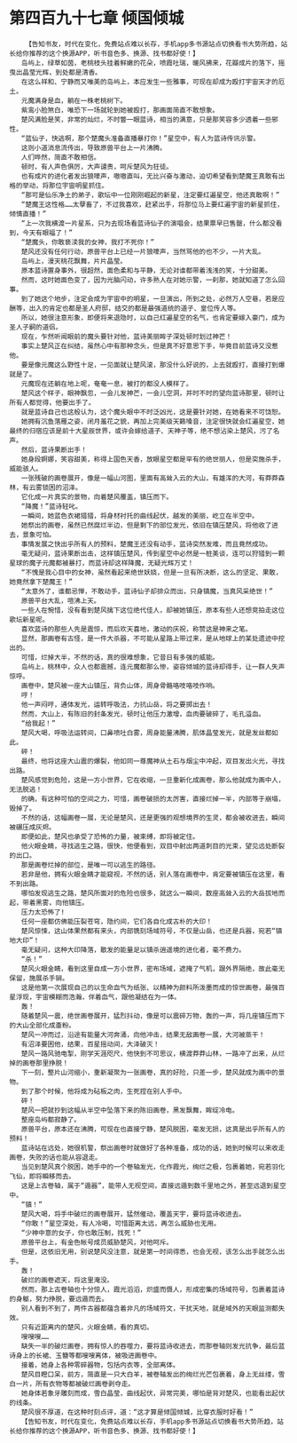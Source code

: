 # 第四百九十七章 倾国倾城
        【告知书友，时代在变化，免费站点难以长存，手机app多书源站点切换看书大势所趋，站长给你推荐的这个换源APP，听书音色多、换源、找书都好使！】
       岛屿上，绿草如茵，老桃枝头挂着鲜嫩的花朵，喷霞吐瑞，暖风拂来，花瓣成片的落下，摇曳出晶莹光辉，到处都是清香。
       在这么祥和、宁静而又唯美的岛屿上，本应发生一些雅事，可现在却成为殴打宇宙天才的厄土。
       元魔满身是血，躺在一株老桃树下。
       紫鸾小脸煞白，唯恐下一场就轮到她被殴打，那画面简直不敢想象。
       楚风满脸是笑，非常的灿烂，不时瞥一眼蓝诗，相当的满意，只是那笑容多少透着一些邪性。
       “蓝仙子，快逃啊，那个楚魔头准备直播暴打你！”星空中，有人为蓝诗传讯示警。
       这则小道消息流传出，导致原兽平台上一片沸腾。
       人们哗然，简直不敢相信。
       顿时，有人声色俱厉，大声谴责，呵斥楚风为狂徒。
       也有成片的进化者发出狼嚎声，嗷嗷直叫，无比兴奋与激动，迫切希望看到楚魔王真敢有出格的举动，将那位宇宙明星抓住。
       “那可是仙乐净土的弟子，歌坛中一位刚刚崛起的新星，注定要红遍星空，他还真敢啊！”
       “楚魔王这性格……太孽畜了，不过我喜欢，赶紧出手，将那位马上要红遍宇宙的新星抓住，倾情直播！”
       “上一次我横渡一片星系，只为去现场看蓝诗仙子的演唱会，结果票早已售罄，什么都没看到，今天有眼福了！”
       “楚魔头，你敢亵渎我的女神，我打不死你！”
       楚风还没有任何行动，原兽平台上已经一片狼嚎声，当然骂他的也不少，一片大乱。
       岛屿上，漫天桃花飘舞，片片晶莹。
       原本蓝诗置身事外，很超然，面色柔和与平静，无论对谁都带着浅浅的笑，十分甜美。
       然而，这时她面色变了，因为光脑闪动，许多熟人在对她示警，一刹那，她就知道了怎么回事。
       到了她这个地步，注定会成为宇宙中的明星，一旦演出，所到之处，必然万人空巷，若是应酬等，出入的肯定也都是圣人府邸，结交的都是最强道统的道子、皇位传人等。
       所以，她很注意形象，即便将来退隐时，以自己红遍星空的名气，也肯定要嫁入豪门，成为圣人子嗣的道侣。
       现在，乍然听闻眼前的魔头要针对他，蓝诗美丽眸子深处顿时划过神芒！
       事实上楚风正在纠结，虽然心中有那种念头，但是真不好意思下手，毕竟目前蓝诗又没惹他。
       要是像元魔这么野性十足，一见面就让楚风滚，那没什么好说的，上去就殴打，直接打到爆就是了。
       元魔现在还躺在地上呢，奄奄一息，被打的都没人模样了。
       楚风这个样子，眼神飘忽，一会儿发神芒，一会儿空洞，并时不时的望向蓝诗那里，顿时让所有人都觉得，他要出手了。
       就是蓝诗自己也这般认为，这个魔头眼中不时泛凶光，这是要针对她，在她看来不可饶恕。
       她拥有沉鱼落雁之姿，闭月羞花之貌，再加上完美级天籁嗓音，注定很快就会红遍星空，她最终的归宿应该是前十大星辰世界，或许会嫁给道子、天神子等，绝不想沾染上楚风，污了名声。
       然后，蓝诗果断出手！
       她身段婀娜，笑容甜美，称得上国色天香，放眼星空都是罕有的绝世丽人，但是突施杀手，威能骇人。
       一张残破的画卷展开，像是一幅山河图，里面有高耸入云的大山，有雄浑的大河，有莽莽森林，有云雾锁困的沼泽。
       它化成一片真实的景物，向着楚风覆盖，镇压而下。
       “降魔！”蓝诗轻叱。
       一瞬间，她蓝色衣裙猎猎，将身材衬托的曲线起伏，越发的美丽，屹立在半空中。
       她祭出的画卷，虽然已然腐烂半边，但是剩下的部位发光，依旧在镇压楚风，将他收了进去，景象可怕。
       事情发展之快出乎所有人的预料，楚魔王还没有动手，蓝诗突然发难，而且竟然成功。
       毫无疑问，蓝诗果断出击，这样镇压楚风，传到星空中必然是一桩美谈，连可以狩猎到一颗星球的魔子元魔都被暴打，而蓝诗却这样降魔，无疑光辉万丈！
       “不愧是我心目中的女神，虽然看起来绝世妖娆，但是一旦有所决断，这么的坚定、果敢，她竟然拿下楚魔王！”
       “太意外了，谁都忌惮，不敢动手，蓝诗仙子却排众而出，只身镇魔，当真风采绝世！”
       原兽平台大乱，喧沸上天。
       一些人在惋惜，没有看到楚风擒下这位绝代佳人，却被她镇压，原本有些人还想竞拍走这位歌坛新星呢。
       喜欢蓝诗的那些人先是震惊，而后欢天喜地，激动的庆祝，称赞这是神来之笔。
       显然，那画卷有古怪，是一件大杀器，不可能从星路上带过来，是从地球上的某处遗迹中挖出的。
       可惜，烂掉大半，不然的话，真的很难想象，它昔日有多强的威能。
       岛屿上，桃林中，众人也都震撼，连元魔都那么惨，姿容倾城的蓝诗却得手，让一群人失声惊呼。
       画卷中，楚风被一座大山镇压，背负山体，周身骨骼咯吱咯吱作响。
       哼！
       他一声闷哼，通体发光，运转呼吸法，力抗山岳，将之要掷出去！
       然而，大山上，有陈旧的封条发光，顿时让他压力激增，血肉要破碎了，毛孔溢血。
       “给我起！”
       楚风大喝，呼吸法运转间，口鼻喷吐白雾，周身能量沸腾，肌体晶莹发光，就是发丝都如此。
       砰！
       最终，他将这座大山震的爆裂，他如同一尊魔神从土石与烟尘中冲起，双目发出火光，寻找出路。
       楚风感觉到危险，这是一方小世界，它在收缩，一旦重新化成画卷，那么他就成为画中人，无法脱逃！
       的确，有这种可怕的空间之力，可惜，画卷破损的太厉害，直接烂掉一半，内部等于崩塌，毁掉了。
       不然的话，这幅画卷一展，无论是楚风，还是更强的观想境界的生灵，都会被收进去，瞬间被碾压成灰烬。
       即便如此，楚风也承受了恐怖的力量，被束缚，即将被定住。
       他火眼金睛，寻找逃生之路，很快，他便看到，双目中射出两道刺目的光束，望见远处断裂的出口。
       那是画卷烂掉的部位，是唯一可以逃生的路径。
       若非是他，拥有火眼金睛才能窥视，不然的话，别人落在画卷中，肯定要被镇压在这里，看不到出路。
       哪怕发现逃生之路，楚风所面对的危险也很多，就这么一瞬间，数座高耸入云的大岳拔地而起，带着黑雾，向他镇压。
       压力太恐怖了!
       任何一座都仿佛能压裂苍穹，隐约间，它们各自化成古朴的大印！
       楚风惊悚，这山体果然都有来头，内部镌刻场域符号，不仅是山岳，也还是兵器，宛若“镇地大印”！
       毫无疑问，这种大印降落，散发的能量足以镇杀逍遥境的进化者，毫不费力。
       “杀！”
       楚风火眼金睛，看到这里自成一方小世界，密布场域，遮掩了气机，跟外界隔绝，故此毫无保留，施展杀手锏。
       这是他第一次展现自己的以生命血气为纸张、以精神为颜料所泼墨而成的惊世画卷，最强百星浮现，宇宙模糊而浩瀚，伴着血气，跟他凝结在为一体。
       轰！
       随着楚风一震，绝世画卷展开，猛烈抖动，像是可以震碎万物，轰的一声，将几座镇压而下的大山全部化成齑粉。
       楚风一冲而过，沿途有能量大河奔涌，向他冲击，结果无敌画卷一展，大河被蒸干！
       有沼泽要困他，结果，百星摇动间，大泽破灭！
       楚风一路风驰电掣，刚学天涯咫尺，他快到不可思议，横渡莽莽山林，一路冲了出来，从烂掉的画卷那里挣脱！
       下一刻，整片山河缩小，重新凝聚为一张画卷，真的好险，只差一步，楚风就成为画中的景物。
       到了那个时候，他将成为砧板之肉，生死捏在别人手中。
       砰！
       楚风一把就抄到这幅从半空中坠落下来的陈旧画卷，黑发飘舞，眸绽冷电。
       整座岛屿都寂静了。
       原兽平台，原本还在沸腾，可现在也直接宁静，楚风脱困，毫发无损，这真是出乎所有人的预料！
       蓝诗站在远处，她很机警，祭出画卷时就做好了各种准备，成功的话，她到时候可以来收走画卷，失败的话也能从容退走。
       当见到楚风真个脱困，她手中的一个卷轴发光，化作霞光，绚烂之极，包裹着她，宛若羽化飞仙，即将瞬移而去。
       这是上古卷轴，属于“遁器”，能带人无视空间，直接远遁到数千里地之外，甚至远退到星空中。
       “镇！”
       楚风大喝，将手中破烂的画卷展开，猛然催动，覆盖天宇，要将蓝诗收进去。
       “你敢！”星空深处，有人冷喝，可惜距离太远，再怎么威胁也无用。
       “少神中意的女子，你也敢压制，找死！”
       原兽平台上，有金色帐号成员威胁楚风，对他呵斥。
       但是，这依旧无用，别说楚风没注意，就是第一时间得悉，也会无视，该怎么出手就怎么出手。
       轰！
       破烂的画卷遮天，将这里淹没。
       然而，那上古卷轴也十分惊人，霞光滔滔，炽盛而慑人，形成密集的场域符号，包裹着蓝诗的身躯，努力挣脱，要远遁而去。
       别人看到不到了，两件古器都蕴含着非凡的场域符文，干扰天地，就是域外的天眼监测都失效。
       只有近距离内的楚风，火眼金睛，看的真切。
       嗖嗖嗖……
       缺失一半的破烂画卷，拥有惊人的吞噬力，要将蓝诗收进去，而那卷轴则发光抗争，最后蓝诗身上的长裙、玉簪等都嗖嗖离体，被吸进画卷中。
       接着，她身上各种零碎器物，包括内衣等，全部离体。
       楚风目瞪口呆，前方，简直是一只大白羊，被卷轴发出的绚烂光芒包裹着，身上无丝缕，雪白一片，所有衣物等都被破烂画卷剥夺走。
       她身体若象牙雕刻而成，雪白晶莹，曲线起伏，异常完美，哪怕是背对楚风，也能看出起伏的线条。
       楚风很不厚道，在这种时刻点评，道：“这才算是倾国倾城，比穿衣服时好看！”
       【告知书友，时代在变化，免费站点难以长存，手机app多书源站点切换看书大势所趋，站长给你推荐的这个换源APP，听书音色多、换源、找书都好使！】